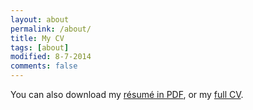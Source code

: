 ```yaml
---
layout: about
permalink: /about/
title: My CV
tags: [about]
modified: 8-7-2014
comments: false
---
```


You can also download my [résumé in PDF](https://www.dropbox.com/s/mfal5tp0q3gnr5t/Resume-PontTuset.pdf?dl=0), or my [full CV](https://www.dropbox.com/s/2ylogbqz07s3cti/CV-PontTuset.pdf?dl=0).

